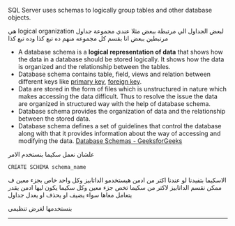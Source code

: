 SQL Server uses schemas to logically group tables and other database objects.

هي logical organization لبعض الجداول الي مرتبطة ببعض 
مثلا عندي مجموعة جداول مرتبطين ببعض
انا بقسم كل مجموعه منهم ده تبع كذا وده تبع كذا 

- A database schema is a ****logical representation of data**** that shows how the data in a database should be stored logically. It shows how the data is organized and the relationship between the tables.
- Database schema contains table, field, views and relation between different keys like [primary key](https://www.geeksforgeeks.org/primary-key-in-dbms/), [foreign key](https://www.geeksforgeeks.org/foreign-key-constraint-in-sql/).
- Data are stored in the form of files which is unstructured in nature which makes accessing the data difficult. Thus to resolve the issue the data are organized in structured way with the help of database schema.
- Database schema provides the organization of data and the relationship between the stored data.
- Database schema defines a set of guidelines that control the database along with that it provides information about the way of accessing and modifying the data.
[Database Schemas - GeeksforGeeks](https://www.geeksforgeeks.org/database-schemas/)


علشان نعمل سكيما بنستخدم الامر 
```
CREATE SCHEMA schema_name
```
الاسكيما بتفيدنا لو عندنا اكتر من ادمن هيستخدمو الداتابيز وكل واحد خاص بجزء معين
ف ممكن نقسم الداتابيز لاكتر من سكيما تخص جزء معين
وكل سكيما يكون ليها ادمن يقدر يتعامل معاها 
سواء يضيف او يحذف او يعدل جداول 

بنستخدمها لغرض تنظيمي 


---
